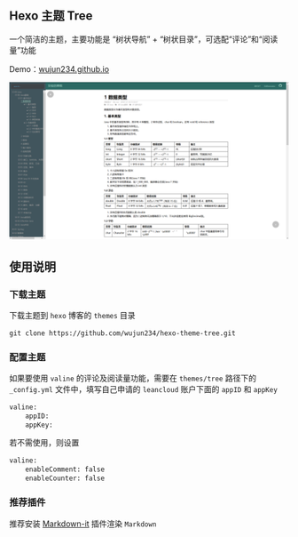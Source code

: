 ## Hexo 主题 Tree

一个简洁的主题，主要功能是 “树状导航” + “树状目录”，可选配“评论”和“阅读量”功能

Demo：[wujun234.github.io](wujun234.github.io)

![](./Tree.png)

## 使用说明

### 下载主题

下载主题到 `hexo` 博客的 `themes` 目录
```
git clone https://github.com/wujun234/hexo-theme-tree.git
```

### 配置主题

如果要使用 `valine` 的评论及阅读量功能，需要在 `themes/tree` 路径下的 `_config.yml` 文件中，填写自己申请的 `leancloud` 账户下面的 `appID` 和 `appKey`

```
valine:
    appID: 
    appKey: 
```

若不需使用，则设置
```
valine:
    enableComment: false 
    enableCounter: false
```

### 推荐插件

推荐安装 [Markdown-it](https://github.com/markdown-it/markdown-it) 插件渲染 `Markdown`
